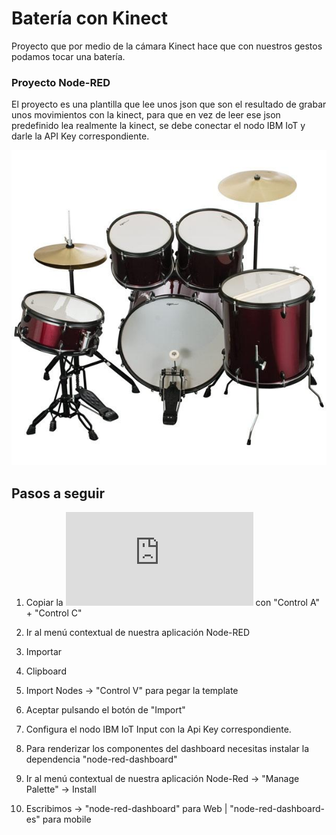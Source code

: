 # Batería con Kinect
Proyecto que por medio de la cámara Kinect hace que con nuestros gestos podamos tocar una batería.

### Proyecto Node-RED

El proyecto es una plantilla que lee unos json que son el resultado de grabar unos movimientos con la kinect, para que en vez de leer ese json predefinido lea realmente la kinect, se debe conectar el nodo IBM IoT y darle la API Key correspondiente.

![Bateria](https://raw.githubusercontent.com/antonioalfa22/Hackathon/master/img/Bateria.jpeg)



## Pasos a seguir
1.   Copiar la ![Plantilla txt](https://raw.githubusercontent.com/vicboma1/StarterKitBluemixHands/master/assets/_starterKitBluemixHands.txt) con "Control A" + "Control C"

2.   Ir al menú contextual de nuestra aplicación Node-RED

3.   Importar

4.   Clipboard

5.   Import Nodes -> "Control V" para pegar la template

6.   Aceptar pulsando el botón de "Import"

7.   Configura el nodo IBM IoT Input con la Api Key correspondiente.

8.   Para renderizar los componentes del dashboard necesitas instalar la dependencia "node-red-dashboard"

9.   Ir al menú contextual de nuestra aplicación Node-Red -> "Manage Palette" -> Install

10.  Escribimos -> "node-red-dashboard" para Web | "node-red-dashboard-es" para mobile
